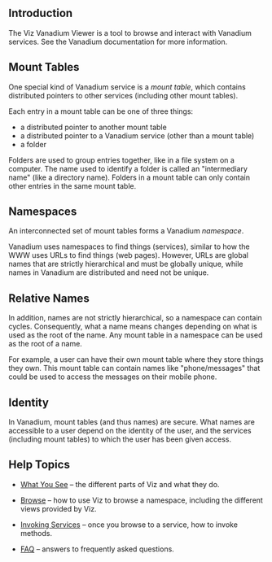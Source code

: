 Introduction
------------

The Viz Vanadium Viewer is a tool to browse and interact with Vanadium services.
See the Vanadium documentation for more information.

Mount Tables
------------

One special kind of Vanadium service is a *mount table*, which contains
distributed pointers to other services (including other mount tables).

Each entry in a mount table can be one of three things:
* a distributed pointer to another mount table
* a distributed pointer to a Vanadium service (other than a mount table)
* a folder

Folders are used to group entries together, like in a file system
on a computer.
The name used to identify a folder is called an "intermediary name" (like
a directory name). Folders in a mount table can only contain other entries
in the same mount table.

Namespaces
----------

An interconnected set of mount tables forms a Vanadium *namespace*.

Vanadium uses namespaces to find things (services), similar to how the WWW
uses URLs to find things (web pages).
However, URLs are global names that are strictly hierarchical and must be
globally unique,
while names in Vanadium are distributed and need not be unique.

Relative Names
--------------

In addition, names are not strictly hierarchical,
so a namespace can contain cycles.
Consequently, what a name means changes depending on what is used as the root
of the name.
Any mount table in a namespace can be used as the root of a name.

For example, a user can have their own mount table where they store things
they own. This mount table can contain names like "phone/messages" that
could be used to access the messages on their mobile phone.

Identity
--------

In Vanadium, mount tables (and thus names) are secure.
What names are accessible to a user depend on the identity of the user, and
the services (including mount tables) to which the user has been given access.


Help Topics
-----------

* [What You See](#/help/details) – the different parts of Viz and what they do.

* [Browse](#/help/browse) – how to use Viz to browse a namespace,
including the different views provided by Viz.

* [Invoking Services](#/help/methods) – once you browse to a service,
how to invoke methods.

* [FAQ](#/help/faq) – answers to frequently asked questions.
